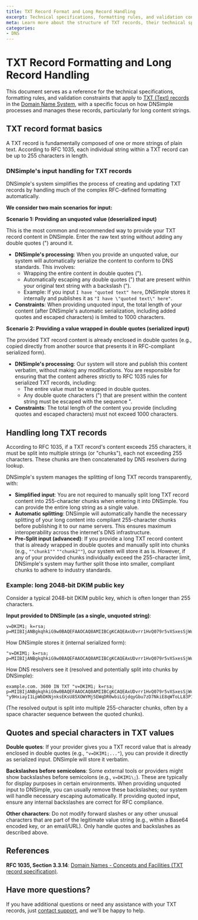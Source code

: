 ```yaml
---
title: TXT Record Format and Long Record Handling
excerpt: Technical specifications, formatting rules, and validation constraints for TXT records.
meta: Learn more about the structure of TXT records, their technical specifications, and how DNSimple handles their validation constraints.
categories:
- DNS
---
```


# TXT Record Formatting and Long Record Handling
This document serves as a reference for the technical specifications, formatting rules, and validation constraints that apply to [TXT (Text) records](/articles/txt-record/)  in the [Domain Name System](/articles/what-is-dns/), with a specific focus on how DNSimple processes and manages these records, particularly for long content strings.

## TXT record format basics
A TXT record is fundamentally composed of one or more strings of plain text. According to RFC 1035, each individual string within a TXT record can be up to 255 characters in length.

### DNSimple's input handling for TXT records
DNSimple's system simplifies the process of creating and updating TXT records by handling much of the complex RFC-defined formatting automatically. 

**We consider two main scenarios for input:**

**Scenario 1: Providing an unquoted value (deserialized input)**

This is the most common and recommended way to provide your TXT record content in DNSimple. Enter the raw text string without adding any double quotes (") around it.
- **DNSimple's processing**: When you provide an unquoted value, our system will automatically serialize the content to conform to DNS standards. This involves:
    - Wrapping the entire content in double quotes (").
    - Automatically escaping any double quotes (") that are present within your original text string with a backslash (\").
    - Example: If you input `I have "quoted text" here`, DNSimple stores it internally and publishes it as `"I have \"quoted text\" here"`.
- **Constraints**: When providing unquoted input, the total length of your content (after DNSimple's automatic serialization, including added quotes and escaped characters) is limited to 1000 characters.
  
**Scenario 2: Providing a value wrapped in double quotes (serialized input)**

The provided TXT record content is already enclosed in double quotes (e.g., copied directly from another source that presents it in RFC-compliant serialized form).
- **DNSimple's processing**: Our system will store and publish this content verbatim, without making any modifications. You are responsible for ensuring that the content adheres strictly to RFC 1035 rules for serialized TXT records, including:
    - The entire value must be wrapped in double quotes.
    - Any double quote characters (") that are present within the content string must be escaped with the sequence \".
- **Constraints**: The total length of the content you provide (including quotes and escaped characters) must not exceed 1000 characters.

## Handling long TXT records
According to RFC 1035, if a TXT record's content exceeds 255 characters, it must be split into multiple strings (or "chunks"), each not exceeding 255 characters. These chunks are then concatenated by DNS resolvers during lookup.

DNSimple's system manages the splitting of long TXT records transparently, with: 

- **Simplified input**: You are not required to manually split long TXT record content into 255-character chunks when entering it into DNSimple. You can provide the entire long string as a single value.
- **Automatic splitting**: DNSimple will automatically handle the necessary splitting of your long content into compliant 255-character chunks before publishing it to our name servers. This ensures maximum interoperability across the internet's DNS infrastructure.
- **Pre-Split input (advanced)**: If you provide a long TXT record content that is already wrapped in double quotes and manually split into chunks (e.g., `""chunk1""` `""chunk2""`), our system will store it as is. However, if any of your provided chunks individually exceed the 255-character limit, DNSimple's system may further split those into smaller, compliant chunks to adhere to industry standards.

### Example: long 2048-bit DKIM public key
Consider a typical 2048-bit DKIM public key, which is often longer than 255 characters.

**Input provided to DNSimple (as a single, unquoted string)**:
```
v=DKIM1; k=rsa; p=MIIBIjANBgkqhkiG9w0BAQEFAAOCAQ8AMIIBCgKCAQEAxUDvrr1HvQ079r5vXSxesSjWuLETvRFT4fduNGuT+X/EoWsy/BcFGGlhLu3T21DJiniY0bAGlPHo7Z6Gv/z22fceR45Q9/9oQed9kQDaZhlcnCzYK/2VM3KY0Rkoet/76t1DYlvq60BzZEAC5u1iau3cezho5j1qU6tL1WgVtYDiC2IFrdLGwVm34k3E/bBy9HxiayI1LpWbDKNjnksEKsU85XOWYMj5EWqDR0wbiLGjdqyGbu7zD7NkiE8qWToLL83P1h8qatK8EIfmxbleFS1m5QSvWXIsDNDTA4u6fDG6/JkggbmY/toj8CPQ7Ze6SCoOFvoL4W+9wnBspC51qwIDAQAB
```
How DNSimple stores it (internal serialized form):
```
"v=DKIM1; k=rsa; p=MIIBIjANBgkqhkiG9w0BAQEFAAOCAQ8AMIIBCgKCAQEAxUDvrr1HvQ079r5vXSxesSjWuLETvRFT4fduNGuT+X/EoWsy/BcFGGlhLu3T21DJiniY0bAGlPHo7Z6Gv/z22fceR45Q9/9oQed9kQDaZhlcnCzYK/2VM3KY0Rkoet/76t1DYlvq60BzZEAC5u1iau3cezho5j1qU6tL1WgVtYDiC2IFrdLGwVm34k3E/bBy9HxiayI1LpWbDKNjnksEKsU85XOWYMj5EWqDR0wbiLGjdqyGbu7zD7NkiE8qWToLL83P1h8qatK8EIfmxbleFS1m5QSvWXIsDNDTA4u6fDG6/JkggbmY/toj8CPQ7Ze6SCoOFvoL4W+9wnBspC51qwIDAQAB"
```
How DNS resolvers see it (resolved and potentially split into chunks by DNSimple):
```
example.com. 3600 IN TXT "v=DKIM1; k=rsa; p=MIIBIjANBgkqhkiG9w0BAQEFAAOCAQ8AMIIBCgKCAQEAxUDvrr1HvQ079r5vXSxesSjWuLETvRFT4fduNGuT+X/EoWsy/BcFGGlhLu3T21DJiniY0bAGlPHo7Z6Gv/z22fceR45Q9/9oQed9kQDaZhlcnCzYK/2VM3KY0Rkoet/76t1DYlvq60BzZEAC5u1iau3cezho5j1qU6tL1WgVtYDiC2IFrdLGwVm34k3E/bB" "y9HxiayI1LpWbDKNjnksEKsU85XOWYMj5EWqDR0wbiLGjdqyGbu7zD7NkiE8qWToLL83P1h8qatK8EIfmxbleFS1m5QSvWXIsDNDTA4u6fDG6/JkggbmY/toj8CPQ7Ze6SCoOFvoL4W+9wnBspC51qwIDAQAB"
```
(The resolved output is split into multiple 255-character chunks, often by a space character sequence between the quoted chunks).

## Quotes and special characters in TXT values

**Double quotes**: If your provider gives you a TXT record value that is already enclosed in double quotes (e.g., `"v=DKIM1;..."`), you can provide it directly as serialized input. DNSimple will store it verbatim.

**Backslashes before semicolons**: Some external tools or providers might show backslashes before semicolons (e.g., `v=DKIM1\;`). These are typically for display purposes in certain environments. When providing unquoted input to DNSimple, you can usually remove these backslashes; our system will handle necessary escaping automatically. If providing quoted input, ensure any internal backslashes are correct for RFC compliance.

**Other characters**: Do not modify forward slashes or any other unusual characters that are part of the legitimate value string (e.g., within a Base64 encoded key, or an email/URL). Only handle quotes and backslashes as described above.

## References
**RFC 1035, Section 3.3.14**: [Domain Names - Concepts and Facilities (TXT record specification)](https://datatracker.ietf.org/doc/html/rfc1035).

## Have more questions?
If you have additional questions or need any assistance with your TXT records, just [contact support](https://dnsimple.com/feedback), and we'll be happy to help.
